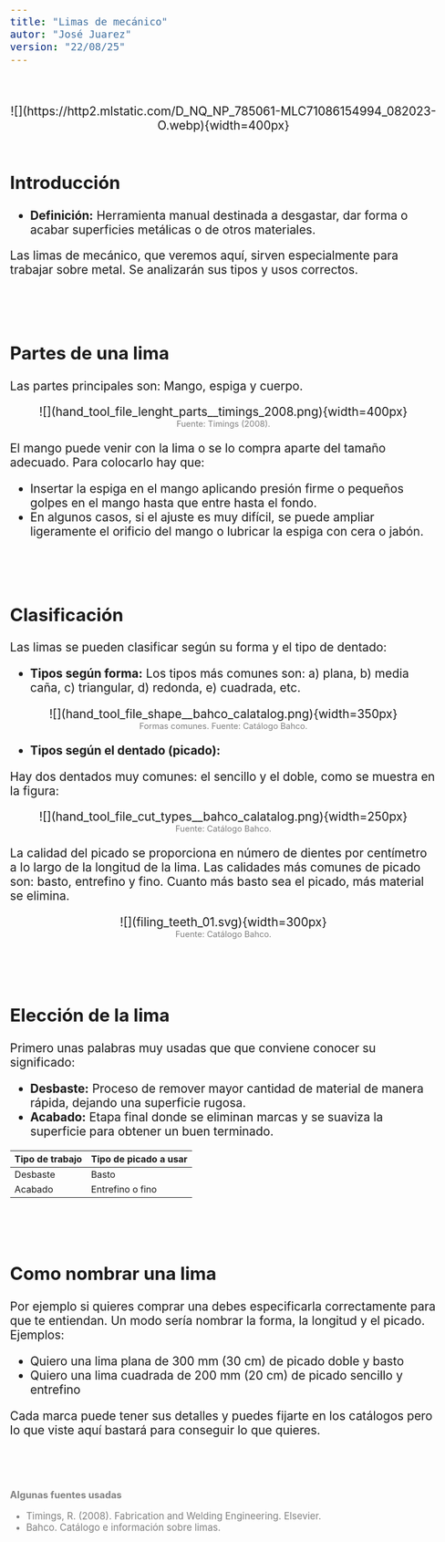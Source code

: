 ```yaml
---
title: "Limas de mecánico"
autor: "José Juarez"
version: "22/08/25"
---
```


<span hidden>Local path of the file: "H:/im/stec3/lessons/"</span>
<span hidden>Local path of images: "H:/im/stec3/_i/"</span>

<br>

<span hidden>Image</span>
   <center>![](https://http2.mlstatic.com/D_NQ_NP_785061-MLC71086154994_082023-O.webp){width=400px}</center>

<br>


## Introducción

* **Definición:** Herramienta manual destinada a desgastar, dar forma o acabar superficies metálicas o de otros materiales.

Las limas de mecánico, que veremos aquí, sirven especialmente para trabajar sobre metal. Se analizarán sus tipos y usos correctos.


<br><br>


## Partes de una lima

Las partes principales son: Mango, espiga y cuerpo.

<span hidden>Image</span>
   <center>![](hand_tool_file_lenght_parts__timings_2008.png){width=400px}</center>
   <center><span class="grey3 size70">Fuente: Timings (2008).</span></center>

El mango puede venir con la lima o se lo compra aparte del tamaño adecuado. Para colocarlo hay que:

- Insertar la espiga en el mango aplicando presión firme o pequeños golpes en el mango hasta que entre hasta el fondo.
- En algunos casos, si el ajuste es muy difícil, se puede ampliar ligeramente el orificio del mango o lubricar la espiga con cera o jabón.


<br><br>

## Clasificación

Las limas se pueden clasificar según su forma y el tipo de dentado:

* **Tipos según forma:** Los tipos más comunes son: a) plana, b) media caña, c) triangular, d) redonda, e) cuadrada, etc.

<span hidden>Image</span>
   <center>![](hand_tool_file_shape__bahco_calatalog.png){width=350px}</center>
   <center><span class="grey3 size70">Formas comunes. Fuente: Catálogo Bahco.</span></center>


* **Tipos según el dentado (picado):**

Hay dos dentados muy comunes: el sencillo y el doble, como se muestra en la figura:

<span hidden>Image</span>
   <center>![](hand_tool_file_cut_types__bahco_calatalog.png){width=250px}</center>
   <center><span class="grey3 size70">Fuente: Catálogo Bahco.</span></center>

La calidad del picado se proporciona en número de dientes por centímetro a lo largo de la longitud de la lima. Las calidades más comunes de picado son: basto, entrefino y fino. Cuanto más basto sea el picado, más material se elimina.

<span hidden>Image</span>
   <center>![](filing_teeth_01.svg){width=300px}</center>
   <center><span class="grey3 size70">Fuente: Catálogo Bahco.</span></center>


<br><br>


## Elección de la lima

Primero unas palabras muy usadas que que conviene conocer su significado:

* **Desbaste:** Proceso de remover mayor cantidad de material de manera rápida, dejando una superficie rugosa.
* **Acabado:** Etapa final donde se eliminan marcas y se suaviza la superficie para obtener un buen terminado.

| Tipo de trabajo | Tipo de picado a usar |
|-----------------|-----------------------|
| Desbaste        | Basto                 |
| Acabado         | Entrefino o fino      |


<br><br>


## Como nombrar una lima

Por ejemplo si quieres comprar una debes especificarla correctamente para que te entiendan. Un modo sería nombrar la forma, la longitud y el picado. Ejemplos:

- Quiero una lima plana de 300 mm (30 cm) de picado doble y basto
- Quiero una lima cuadrada de 200 mm (20 cm) de picado sencillo y entrefino

Cada marca puede tener sus detalles y puedes fijarte en los catálogos pero lo que viste aquí bastará para conseguir lo que quieres.

<br><br>

<div class="grey3 size80">

**Algunas fuentes usadas**

- Timings, R. (2008). Fabrication and Welding Engineering. Elsevier.
- Bahco. Catálogo e información sobre limas.

</div>

<!-- HTML style definitions -->
<style>
/* Colors */
.grey1 {color: #b3b3b3;} /* my light-grey */
.grey2 {color: #999999;} /* my middle-grey */
.grey3 {color: #808080;} /* my dark-grey */
.blue1 {color: #6495ed;} /* nvim blue */
.blue2 {color: #276cdf;} /* Andrew Ng Blue */
.sky1 {color: #7dbed8;} /* nvim sky */
.sky2 {color: #27a2db;}   /* my sky */
.green {color: #81b524;} /* my green */
.red1 {color: #ec5469;} /* my coral-red */
.red2 {color: #f44336;} /* my red */
.rose {color: #ec9998:} /* nvim rose */
.gold {color: #df9d43;} /* Andrew Ng gold */
.orange1 {color: #fda556;} /* nvim orange */
.orange2 {color: #ff9505;} /*Andrew Ng orange */
.purple1 {color: #ff40ff;} /* Andrew Ng purple */
.purple2 {color: #d164d7;} /* Andrew Ng purple */
/* Font Size */
.size90 {font-size: 0.9em;}
.size85 {font-size: 0.85em;}
.size80 {font-size: 0.8em;}
.size70 {font-size: 0.7em;}
.size60 {font-size: 0.6em;}
.size50 {font-size: 0.5em;}
/* Document General Font Size */
body {font-size: 1.3em;}
</style>
<!-- Use <span> inline and <div> with several lines --->
